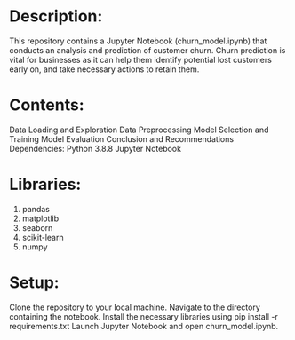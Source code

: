 # Description:
This repository contains a Jupyter Notebook (churn_model.ipynb) that conducts an analysis and prediction of customer churn. Churn prediction is vital for businesses as it can help them identify potential lost customers early on, and take necessary actions to retain them.

# Contents:
Data Loading and Exploration
Data Preprocessing
Model Selection and Training
Model Evaluation
Conclusion and Recommendations
Dependencies:
Python 3.8.8
Jupyter Notebook

# Libraries: 
1. pandas
2. matplotlib
3. seaborn
4. scikit-learn
5. numpy

# Setup:
Clone the repository to your local machine.
Navigate to the directory containing the notebook.
Install the necessary libraries using pip install -r requirements.txt 
Launch Jupyter Notebook and open churn_model.ipynb.
